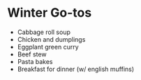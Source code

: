 # Winter Go-tos

- Cabbage roll soup
- Chicken and dumplings
- Eggplant green curry
- Beef stew
- Pasta bakes
- Breakfast for dinner (w/ english muffins)